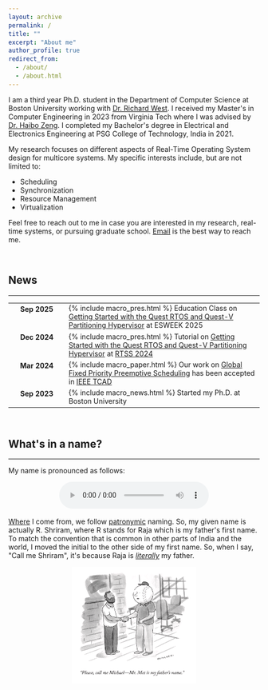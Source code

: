 ```yaml
---
layout: archive
permalink: /
title: ""
excerpt: "About me"
author_profile: true
redirect_from: 
  - /about/
  - /about.html
---
```


I am a third year Ph.D. student in the Department of Computer Science at Boston University working with <a target="_blank" rel="noopener noreferrer" href="https://www.cs.bu.edu/fac/richwest/index.html">Dr. Richard West</a>. I received my Master's in Computer Engineering in 2023 from Virginia Tech where I was advised by <a target="_blank" rel="noopener noreferrer" href="https://ece.vt.edu/people/profile/zeng.html">Dr. Haibo Zeng</a>. I completed my Bachelor's degree in Electrical and Electronics Engineering at PSG College of Technology, India in 2021.

My research focuses on different aspects of Real-Time Operating System design for multicore systems. My specific interests include, but are not limited to:
- Scheduling
- Synchronization
- Resource Management
- Virtualization

Feel free to reach out to me in case you are interested in my research, real-time systems, or pursuing graduate school. <a href="mailto:shriramr@bu.edu">Email</a> is the best way to reach me. 

<br>

## News
___
<style>
table, tr, th, td {
    border: none;
    border-collapse: collapse;
    font-size:100%;
}
th {
  width: 100px;
  vertical-align: top;
}
</style>

<table>
  <tr>
    <th>Sep 2025</th>
    <td>{% include macro_pres.html %} Education Class on <a target="_blank" rel="noopener noreferrer" href="https://sites.bu.edu/quest/">Getting Started with the Quest RTOS and Quest-V Partitioning Hypervisor</a> at ESWEEK 2025</td>
  </tr>

  <tr>
    <th>Dec 2024</th>
    <td>{% include macro_pres.html %} Tutorial on <a target="_blank" rel="noopener noreferrer" href="https://sites.bu.edu/quest/">Getting Started with the Quest RTOS and Quest-V Partitioning Hypervisor</a> at <a target="_blank" rel="noopener noreferrer" href="https://2024.rtss.org/conference-program/">RTSS 2024</a></td>
  </tr>

  <tr>
    <th>Mar 2024</th>
    <td>{% include macro_paper.html %} Our work on <a target="_blank" rel="noopener noreferrer" href="https://doi.org/10.1109/TCAD.2024.3376588">Global Fixed Priority Preemptive Scheduling</a> has been accepted in <a target="_blank" rel="noopener noreferrer" href="https://ieeexplore.ieee.org/xpl/RecentIssue.jsp?punumber=43">IEEE TCAD</a></td>
  </tr>

  <tr>
    <th>Sep 2023</th>
    <td>{% include macro_news.html %} Started my Ph.D. at Boston University</td>
  </tr>
</table>

<br>

## What's in a name?
___

My name is pronounced as follows:   

<p align="center">
  <audio controls src="https://hearmyname.bu.edu/Listen/Recording/shriramr.mp3" title="hear my name - Shriram Raja" type="audio/mp3"></audio>
</p>


<a target="_blank" rel="noopener noreferrer" href="https://en.wikipedia.org/wiki/Coimbatore">Where</a> I come from, we follow <a target="_blank" rel="noopener noreferrer" href="https://en.wikipedia.org/wiki/Patronymic#:~:text=In%20Tamil%20Nadu,of%20the%20name.">patronymic</a> naming. So, my given name is actually R. Shriram, where R stands for Raja which is my father's first name. To match the <given name> <last name> convention that is common in other parts of India and the world, I moved the initial to the other side of my first name. So, when I say, "Call me Shriram", it's because Raja is <i><a target="_blank" rel="noopener noreferrer" href="https://tvtropes.org/pmwiki/pmwiki.php/Main/TheyCallMeMisterTibbs#:~:text=Character%20A%20assumes%20too%20much%20formality,that%20no%2C%20they%20are%20not%20friends.">literally</a></i> my father.

<p align="center">
  <img src="/images/callmeabc.png" alt="cartoon about &quot;Mr. ABC is my father, call me XYZ&quot;" width="250"/>
</p>

